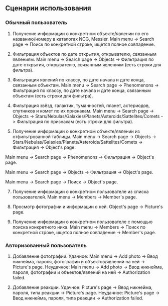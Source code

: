 ## Сценарии использования
### Обычный пользователь
1) Получение информации о конкретном объекте/явлении по его названию/номеру в каталогах NCG, Messier. 
Main menu -> Search page -> Поиск по конкретной строке, ищется полное совпадение.

2) Фильтрация объектов по дате открытия, открывателю, связанным явлениям.
Main menu -> Search page -> Objects -> Фильтрация по  дате открытия, открывателю, связанным явлениям (есть строки для фильтра).

3) Фильтрация явлений по классу, по дате начала и дате конца, связанным объектам.
Main menu -> Search page -> Phenomenons -> Фильтрация по классу, по дате начала и дате конца, связанным объектам (есть строки для фильтра).

4) Фильтрация звёзд, галактик, туманностей, планет, астериодов, спутников и комет по их признакам.
Main menu -> Search page -> Objects -> Stars/Nebulas/Galaxies/Planets/Asteroids/Sattelites/Comets -> Фильтрация по признакам (есть строки для фильтра).

5) Получение информации о конкретном объекте/явлении из отфильтрованной таблицы.
Main menu -> Search page -> Objects -> Stars/Nebulas/Galaxies/Planets/Asteroids/Sattelites/Comets -> Фильтрация -> Object's page.

Main menu -> Search page -> Phenomenons -> Фильтрация -> Object's page.

Main menu -> Search page -> Objects -> Фильтрация -> Object's page.

Main menu -> Search page -> Поиск -> Object's page.

7) Получение информации о конкретном пользователе из списка пользователей.
Main menu -> Members -> Member's page.

8) Просмотр фотографии и информации о ней.
Object's page -> Picture's page.

9) Получение информации о конкретном пользователе с помощью поиска конкретного ника.
Main menu -> Members -> Поиск по конкретной строке, ищется полное совпадение -> Member's page.
### Авторизованный пользователь
1) Добавление фотографии.
Удачное: Main menu -> Add photo -> Ввод никнейма, пароля, фотографии и объектов/явлений на ней -> Picture's page.
Неудачное: Main menu -> Add photo -> Ввод никнейма, пароля, фотографии и объектов/явлений на ней -> Authorization failed.

2) Добавление реакции.
Удачное: Picture's page -> Ввод никнейма, пароля, типа реакции -> Picture's page.
Неудачное: Picture's page -> Ввод никнейма, пароля, типа реакции -> Authorization failed.
